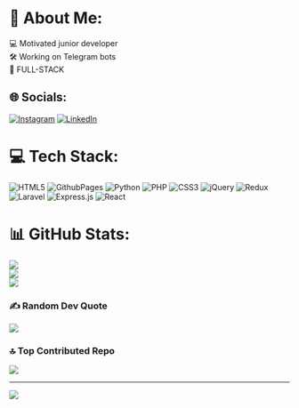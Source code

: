 # 💫 About Me:
💻 Motivated junior developer<br>🛠️ Working on Telegram bots<br>🎯 FULL-STACK<br>


## 🌐 Socials:
[![Instagram](https://img.shields.io/badge/Instagram-%23E4405F.svg?logo=Instagram&logoColor=white)](https://instagram.com/oussamakhm) [![LinkedIn](https://img.shields.io/badge/LinkedIn-%230077B5.svg?logo=linkedin&logoColor=white)](https://linkedin.com/in/oussama-elkhamlichi-54ba3a223) 

# 💻 Tech Stack:
![HTML5](https://img.shields.io/badge/html5-%23E34F26.svg?style=for-the-badge&logo=html5&logoColor=white) ![GithubPages](https://img.shields.io/badge/github%20pages-121013?style=for-the-badge&logo=github&logoColor=white) ![Python](https://img.shields.io/badge/python-3670A0?style=for-the-badge&logo=python&logoColor=ffdd54) ![PHP](https://img.shields.io/badge/php-%23777BB4.svg?style=for-the-badge&logo=php&logoColor=white) ![CSS3](https://img.shields.io/badge/css3-%231572B6.svg?style=for-the-badge&logo=css3&logoColor=white) ![jQuery](https://img.shields.io/badge/jquery-%230769AD.svg?style=for-the-badge&logo=jquery&logoColor=white) ![Redux](https://img.shields.io/badge/redux-%23593d88.svg?style=for-the-badge&logo=redux&logoColor=white) ![Laravel](https://img.shields.io/badge/laravel-%23FF2D20.svg?style=for-the-badge&logo=laravel&logoColor=white) ![Express.js](https://img.shields.io/badge/express.js-%23404d59.svg?style=for-the-badge&logo=express&logoColor=%2361DAFB) ![React](https://img.shields.io/badge/react-%2320232a.svg?style=for-the-badge&logo=react&logoColor=%2361DAFB)
# 📊 GitHub Stats:
![](https://github-readme-stats.vercel.app/api?username=OussamaElkamlichi&theme=date_night&hide_border=true&include_all_commits=true&count_private=true)<br/>
![](https://github-readme-streak-stats.herokuapp.com/?user=OussamaElkamlichi&theme=date_night&hide_border=true)<br/>
![](https://github-readme-stats.vercel.app/api/top-langs/?username=OussamaElkamlichi&theme=date_night&hide_border=true&include_all_commits=true&count_private=true&layout=compact)

### ✍️ Random Dev Quote
![](https://quotes-github-readme.vercel.app/api?type=vetical&theme=merko)

### 🔝 Top Contributed Repo
![](https://github-contributor-stats.vercel.app/api?username=OussamaElkamlichi&limit=5&theme=dark&combine_all_yearly_contributions=true)

---
[![](https://visitcount.itsvg.in/api?id=OussamaElkamlichi&icon=0&color=0)](https://visitcount.itsvg.in)

<!-- Proudly created with GPRM ( https://gprm.itsvg.in ) -->
